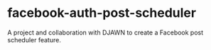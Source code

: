 # facebook-auth-post-scheduler
A project and collaboration with DJAWN to create a Facebook post scheduler feature.
